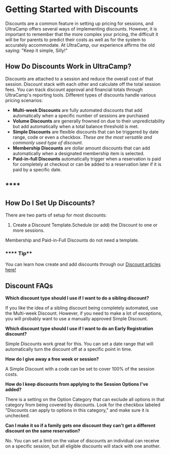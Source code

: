 # Getting Started with Discounts

Discounts are a common feature in setting up pricing for sessions, and UltraCamp offers several ways of implementing discounts. However, it is important to remember that the more complex your pricing, the difficult it will be for parents to predict their costs as well as for the system to accurately accommodate. At UltraCamp, our experience affirms the old saying: "Keep it simple, Silly!"

## **How Do Discounts Work in UltraCamp?**

Discounts are attached to a session and reduce the overall cost of that session. Discount stack with each other and calculate off the total session fees. You can track discount approval and financial totals through UltraCamp's reporting tools. Different types of discounts handle various pricing scenarios:

- **Multi-week Discounts** are fully automated discounts that add automatically when a specific number of sessions are purchased
- **Volume Discounts** are generally frowned on due to their unpredictability but add automatically when a total balance threshold is met.
- **Simple Discounts** are flexible discounts that can be triggered by date range, code or even a checkbox. *These are the most versatile and commonly used type of discount.*
- **Membership Discounts** are dollar amount discounts that can add automatically when a designated membership item is selected.
- **Paid-in-full Discounts** automatically trigger when a reservation is paid for completely at checkout or can be added to a reservation later if it is paid by a specific date.

## ****

## **How Do I Set Up Discounts?**

There are two parts of setup for most discounts:

1. Create a Discount Template.Schedule (or add) the Discount to one or more sessions.

Membership and Paid-in-Full Discounts do not need a template.

### **** Tip**

You can learn how create and add discounts through our [Discount articles here!](https://help.ultracamp.com/hc/en-us/sections/7110612880916-Discounts)

## **Discount FAQs**

**Which discount type should I use if I want to do a sibling discount?**

If you like the idea of a sibling discount being completely automated, use the Multi-week Discount. However, if you need to make a lot of exceptions, you will probably want to use a manually approved Simple Discount.

**Which discount type should I use if I want to do an Early Registration discount?**

Simple Discounts work great for this. You can set a date range that will automatically turn the discount off at a specific point in time.

**How do I give away a free week or session?**

A Simple Discount with a code can be set to cover 100% of the session costs.

**How do I keep discounts from applying to the Session Options I've added?**

There is a setting on the Option Category that can exclude all options in that category from being covered by discounts. Look for the checkbox labeled "Discounts can apply to options in this category," and make sure it is unchecked.

**Can I make it so if a family gets one discount they can't get a different discount on the same reservation?**

No. You can set a limit on the value of discounts an individual can receive on a specific session, but all eligible discounts will stack with one another.
